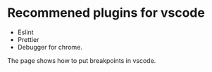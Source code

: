 # Recommened plugins for vscode

* Eslint
* Prettier
* Debugger for chrome.

The page shows how to put breakpoints in vscode. 
